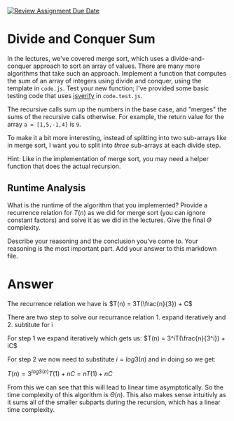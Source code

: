 [![Review Assignment Due Date](https://classroom.github.com/assets/deadline-readme-button-24ddc0f5d75046c5622901739e7c5dd533143b0c8e959d652212380cedb1ea36.svg)](https://classroom.github.com/a/E1vcEWuv)
# Divide and Conquer Sum

In the lectures, we've covered merge sort, which uses a divide-and-conquer
approach to sort an array of values. There are many more algorithms that take
such an approach. Implement a function that computes the sum of an array of
integers using divide and conquer, using the template in `code.js`. Test your
new function; I've provided some basic testing code that uses
[jsverify](https://jsverify.github.io/) in `code.test.js`.

The recursive calls sum up the numbers in the base case, and "merges" the sums
of the recursive calls otherwise. For example, the return value for the array `a
= [1,5,-1,4]` is `9`.

To make it a bit more interesting, instead of splitting into two sub-arrays like
in merge sort, I want you to split into *three* sub-arrays at each divide step.

Hint: Like in the implementation of merge sort, you may need a helper function
that does the actual recursion.

## Runtime Analysis

What is the runtime of the algorithm that you implemented? Provide a recurrence
relation for $T(n)$ as we did for merge sort (you can ignore constant factors)
and solve it as we did in the lectures. Give the final $\Theta$ complexity.

Describe your reasoning and the conclusion you've come to. Your reasoning is the
most important part. Add your answer to this markdown file.

# Answer
The recurrence relation we have is $T(n) = 3T(\frac{n}{3}) + C$

There are two step to solve our recurrance relation 1. expand iteratively and 2. subtitute for i

For step 1 we expand iteratively which gets us:
$T(n) = 3^iT(\frac{n}{3^i}) + iC$

For step 2 we now need to substitute $i = log3(n)$ and in doing so we get:

$T(n) = 3^{log3(n)} T(1) + nC = nT(1) + nC$

From this we can see that this will lead to linear time asymptotically. So the time complexity of this algorithm is $\Theta(n)$. This also makes sense intuitivly as it sums all of the smaller subparts during the recursion, which has a linear time complexity.
